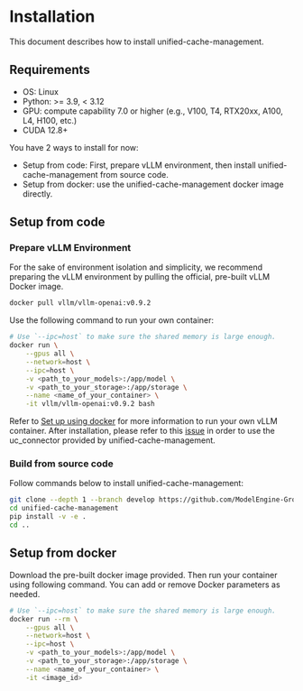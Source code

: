 # Installation
This document describes how to install unified-cache-management.

## Requirements
- OS: Linux
- Python: >= 3.9, < 3.12
- GPU: compute capability 7.0 or higher (e.g., V100, T4, RTX20xx, A100, L4, H100, etc.)
- CUDA 12.8+

You have 2 ways to install for now:
- Setup from code: First, prepare vLLM environment, then install unified-cache-management from source code.
- Setup from docker: use the unified-cache-management docker image directly.

## Setup from code

### Prepare vLLM Environment
For the sake of environment isolation and simplicity, we recommend preparing the vLLM environment by pulling the official, pre-built vLLM Docker image.
```bash
docker pull vllm/vllm-openai:v0.9.2
```
Use the following command to run your own container:
```bash
# Use `--ipc=host` to make sure the shared memory is large enough.
docker run \
    --gpus all \
    --network=host \
    --ipc=host \
    -v <path_to_your_models>:/app/model \
    -v <path_to_your_storage>:/app/storage \
    --name <name_of_your_container> \
    -it vllm/vllm-openai:v0.9.2 bash
```
Refer to [Set up using docker](https://docs.vllm.ai/en/latest/getting_started/installation/gpu.html#set-up-using-docker) for more information to run your own vLLM container. After installation, please refer to this [issue](https://github.com/vllm-project/vllm/issues/21702) in order to use the uc_connector provided by unified-cache-management.

### Build from source code
Follow commands below to install unified-cache-management:
```bash
git clone --depth 1 --branch develop https://github.com/ModelEngine-Group/unified-cache-management.git
cd unified-cache-management
pip install -v -e .
cd ..
```

## Setup from docker
Download the pre-built docker image provided. Then run your container using following command. You can add or remove Docker parameters as needed.
```bash
# Use `--ipc=host` to make sure the shared memory is large enough.
docker run --rm \
    --gpus all \
    --network=host \
    --ipc=host \
    -v <path_to_your_models>:/app/model \
    -v <path_to_your_storage>:/app/storage \
    --name <name_of_your_container> \
    -it <image_id>
```